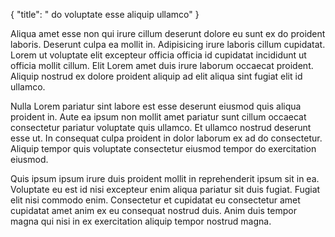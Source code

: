 {
  "title": " do voluptate esse aliquip ullamco"
}

Aliqua amet esse non qui irure cillum deserunt dolore eu sunt ex do proident laboris. Deserunt culpa ea mollit in. Adipisicing irure laboris cillum cupidatat. Lorem ut voluptate elit excepteur officia officia id cupidatat incididunt ut officia mollit cillum. Elit Lorem amet duis irure laborum occaecat proident. Aliquip nostrud ex dolore proident aliquip ad elit aliqua sint fugiat elit id ullamco.

Nulla Lorem pariatur sint labore est esse deserunt eiusmod quis aliqua proident in. Aute ea ipsum non mollit amet pariatur sunt cillum occaecat consectetur pariatur voluptate quis ullamco. Et ullamco nostrud deserunt esse ut. In consequat culpa proident in dolor laborum ex ad do consectetur. Aliquip tempor quis voluptate consectetur eiusmod tempor do exercitation eiusmod.

Quis ipsum ipsum irure duis proident mollit in reprehenderit ipsum sit in ea. Voluptate eu est id nisi excepteur enim aliqua pariatur sit duis fugiat. Fugiat elit nisi commodo enim. Consectetur et cupidatat eu consectetur amet cupidatat amet anim ex eu consequat nostrud duis. Anim duis tempor magna qui nisi in ex exercitation aliquip tempor nostrud magna.